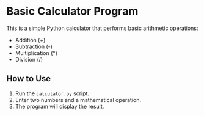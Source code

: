 # Basic Calculator Program

This is a simple Python calculator that performs basic arithmetic operations:
- Addition (+)
- Subtraction (-)
- Multiplication (*)
- Division (/)

## How to Use
1. Run the `calculator.py` script.
2. Enter two numbers and a mathematical operation.
3. The program will display the result.
